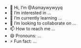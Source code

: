 - 👋 Hi, I’m @Asmaywywyyq
- 👀 I’m interested in ...
- 🌱 I’m currently learning ...
- 💞️ I’m looking to collaborate on ...
- 📫 How to reach me ...
- 😄 Pronouns: ...
- ⚡ Fun fact: ...

<!---
Asmaywywyyq/Asmaywywyyq is a ✨ special ✨ repository because its `README.md` (this file) appears on your GitHub profile.
You can click the Preview link to take a look at your changes.
--->
